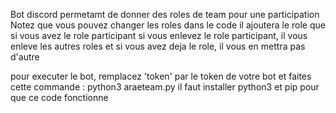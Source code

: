 Bot discord permetamt de donner des roles de team pour une participation
Notez que vous pouvez changer les roles dans le code
il ajoutera le role que si vous avez le role participant
si vous enlevez le role participant, il vous enleve les autres roles 
et si vous avez deja le role, il vous en mettra pas d'autre

pour executer le bot, remplacez 'token' par le token de votre bot et faites cette commande : python3 araeteam.py
il faut installer python3 et pip pour que ce code fonctionne
